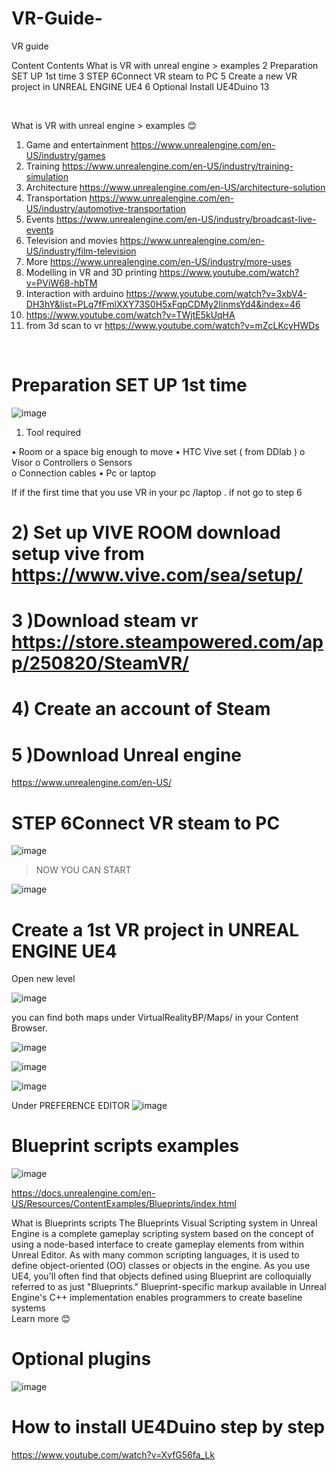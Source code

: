 # VR-Guide-
VR guide 

Content 
Contents
What is VR with unreal engine > examples 	2
Preparation SET UP  1st time	3
STEP 6Connect VR steam   to PC	5
Create a new VR project in UNREAL ENGINE UE4	6
Optional Install  UE4Duino	13


 


What is VR with unreal engine > examples 😊 

1)	Game and entertainment https://www.unrealengine.com/en-US/industry/games  
2)	Training  https://www.unrealengine.com/en-US/industry/training-simulation 
3)	Architecture https://www.unrealengine.com/en-US/architecture-solution 
4)	Transportation https://www.unrealengine.com/en-US/industry/automotive-transportation 
5)	Events https://www.unrealengine.com/en-US/industry/broadcast-live-events 
6)	Television and movies https://www.unrealengine.com/en-US/industry/film-television 
7)	More https://www.unrealengine.com/en-US/industry/more-uses 
8)	Modelling in VR and 3D printing   https://www.youtube.com/watch?v=PViW68-hbTM
9)	Interaction with arduino   https://www.youtube.com/watch?v=3xbV4-DH3hY&list=PLq7fFmlXXY73S0H5xFqpCDMy2IinmsYd4&index=46
10)	https://www.youtube.com/watch?v=TWjtE5kUqHA 
11)	from 3d scan to vr https://www.youtube.com/watch?v=mZcLKcyHWDs 

 


# Preparation SET UP  1st time 

![image](https://user-images.githubusercontent.com/46813348/114923107-b5c0e780-9e2c-11eb-84a5-40ce431ddf85.png)

1) Tool required   

•	Room or a space  big enough to move 
•	HTC Vive set  ( from DDlab ) 
o	Visor
o	Controllers 
o	Sensors  
o	Connection cables 
•	Pc or laptop 

If if the first time that you use VR in your pc /laptop . if not go to step  6 

 # 2) Set up VIVE ROOM download setup vive from https://www.vive.com/sea/setup/   
 

# 3 )Download steam vr      https://store.steampowered.com/app/250820/SteamVR/  





# 4)	Create an account of Steam  

 

# 5 )Download Unreal engine      
https://www.unrealengine.com/en-US/ 
 






# STEP 6Connect VR steam   to PC

 ![image](https://user-images.githubusercontent.com/46813348/114928939-79dd5080-9e33-11eb-8de3-94e358bb63ef.png)

  >   NOW YOU CAN START 

![image](https://user-images.githubusercontent.com/46813348/114925797-d6d70780-9e2f-11eb-9168-ab283f66842a.png)






# Create a 1st VR project in UNREAL ENGINE UE4 


 


 

Open new level 

 ![image](https://user-images.githubusercontent.com/46813348/114923250-e43ec280-9e2c-11eb-8495-ae568ebb42ff.png)


you can find both maps under VirtualRealityBP/Maps/ in your Content Browser.   

 
 ![image](https://user-images.githubusercontent.com/46813348/114925536-88296d80-9e2f-11eb-8a0a-48424d1a30b6.png)

 
 ![image](https://user-images.githubusercontent.com/46813348/114925477-72b44380-9e2f-11eb-8cfe-375095ad54b1.png)
 
![image](https://user-images.githubusercontent.com/46813348/114925365-4d273a00-9e2f-11eb-8e1e-286ba1591831.png)

 




Under PREFERENCE EDITOR 
 ![image](https://user-images.githubusercontent.com/46813348/114928264-af356e80-9e32-11eb-8252-48bb85184fa1.png)


# Blueprint scripts examples 

![image](https://user-images.githubusercontent.com/46813348/114925004-d8ec9680-9e2e-11eb-8523-b3ea66e388fc.png)



 
https://docs.unrealengine.com/en-US/Resources/ContentExamples/Blueprints/index.html 

What is Blueprints scripts
The Blueprints Visual Scripting system in Unreal Engine is a complete gameplay scripting system based on the concept of using a node-based interface to create gameplay elements from within Unreal Editor. As with many common scripting languages, it is used to define object-oriented (OO) classes or objects in the engine. As you use UE4, you'll often find that objects defined using Blueprint are colloquially referred to as just "Blueprints." 
 Blueprint-specific markup available in Unreal Engine's C++ implementation enables programmers to create baseline systems   
 Learn more 😊  


# Optional plugins 

![image](https://user-images.githubusercontent.com/46813348/114923392-0e908000-9e2d-11eb-9f06-7a5eadc5850b.png)



# How to install UE4Duino step by step 
  https://www.youtube.com/watch?v=XvfG56fa_Lk 
